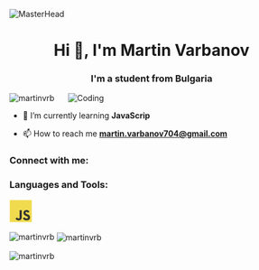 ![MasterHead](https://user-images.githubusercontent.com/74038190/241765440-80728820-e06b-4f96-9c9e-9df46f0cc0a5.gif)
<h1 align="center">Hi 👋, I'm Martin Varbanov</h1>
<h3 align="center">I'm a student from Bulgaria</h3>
<img align="right" alt="Coding" width="400" src="https://media.tenor.com/NOYF3f82b_gAAAAC/programmer.gif">


<p align="left"> <img src="https://komarev.com/ghpvc/?username=martinvrb&label=Profile%20views&color=0e75b6&style=flat" alt="martinvrb" /> </p>

- 🌱 I’m currently learning **JavaScrip**

- 📫 How to reach me **martin.varbanov704@gmail.com**

<h3 align="left">Connect with me:</h3>
<p align="left">
</p>

<h3 align="left">Languages and Tools:</h3>
<p align="left"> <a href="https://developer.mozilla.org/en-US/docs/Web/JavaScript" target="_blank" rel="noreferrer"> <img src="https://raw.githubusercontent.com/devicons/devicon/master/icons/javascript/javascript-original.svg" alt="javascript" width="40" height="40"/> </a> </p>

<p><img align="left" src="https://github-readme-stats.vercel.app/api/top-langs?username=martinvrb&show_icons=true&locale=en&layout=compact" alt="martinvrb" /></p>

<p>&nbsp;<img align="center" src="https://github-readme-stats.vercel.app/api?username=martinvrb&show_icons=true&locale=en" alt="martinvrb" /></p>

<p><img align="center" src="https://github-readme-streak-stats.herokuapp.com/?user=martinvrb&" alt="martinvrb" /></p>
